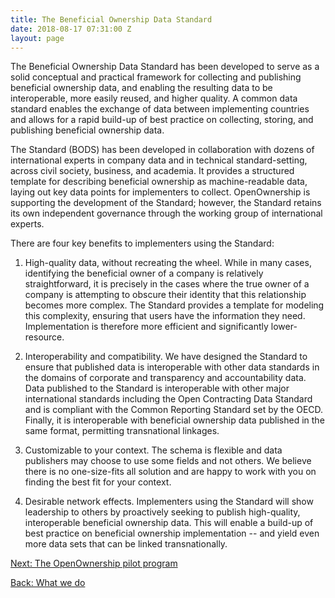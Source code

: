 ```yaml
---
title: The Beneficial Ownership Data Standard
date: 2018-08-17 07:31:00 Z
layout: page
---
```


The Beneficial Ownership Data Standard has been developed to serve as a solid conceptual and practical framework for collecting and publishing beneficial ownership data, and enabling the resulting data to be interoperable, more easily reused, and higher quality. A common data standard enables the exchange of data between implementing countries and allows for a rapid build-up of best practice on collecting, storing, and publishing beneficial ownership data.

The Standard (BODS) has been developed in collaboration with dozens of international experts in company data and in technical standard-setting, across civil society, business, and academia. It provides a structured template for describing beneficial ownership as machine-readable data, laying out key data points for implementers to collect. OpenOwnership is supporting the development of the Standard; however, the Standard retains its own independent governance through the working group of international experts.

There are four key benefits to implementers using the Standard:

1. High-quality data, without recreating the wheel. While in many cases, identifying the beneficial owner of a company is relatively straightforward, it is precisely in the cases where the true owner of a company is attempting to obscure their identity that this relationship becomes more complex. The Standard provides a template for modeling this complexity, ensuring that users have the information they need. Implementation is therefore more efficient and significantly lower-resource.

2. Interoperability and compatibility. We have designed the Standard to ensure that published data is interoperable with other data standards in the domains of corporate and transparency and accountability data. Data published to the Standard is interoperable with other major international standards including the Open Contracting Data Standard and is compliant with the Common Reporting Standard set by the OECD. Finally, it is interoperable with beneficial ownership data published in the same format, permitting transnational linkages.

3. Customizable to your context. The schema is flexible and data publishers may choose to use some fields and not others. We believe there is no one-size-fits all solution and are happy to work with you on finding the best fit for your context.

4. Desirable network effects. Implementers using the Standard will show leadership to others by proactively seeking to publish high-quality, interoperable beneficial ownership data. This will enable a build-up of best practice on beneficial ownership implementation -- and yield even more data sets that can be linked transnationally.

<a class="btn btn-primary btn-lg" href="/the-openownership-pilot-program" role="button">Next: The OpenOwnership pilot program</a>
<div><a class="btn btn-secondary" href="/what-we-do" role="button">Back: What we do</a></div>
